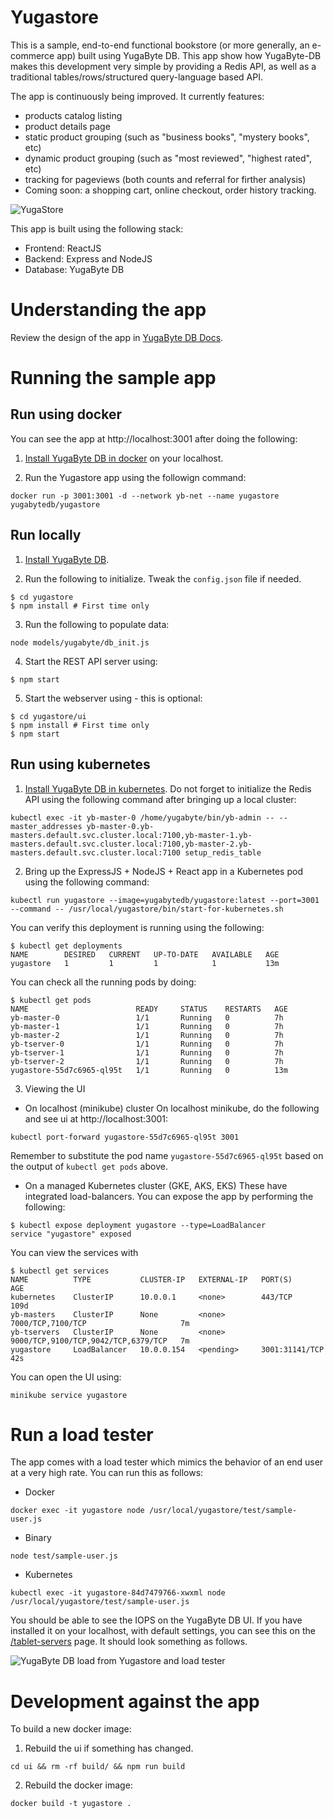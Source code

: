 # Yugastore

This is a sample, end-to-end functional bookstore (or more generally, an e-commerce app) built using YugaByte DB. This app show how YugaByte-DB makes this development very simple by providing a Redis API, as well as a traditional tables/rows/structured query-language based API.

The app is continuously being improved. It currently features:
- products catalog listing
- product details page
- static product grouping (such as "business books", "mystery books", etc)
- dynamic product grouping (such as "most reviewed", "highest rated", etc)
- tracking for pageviews (both counts and referral for firther analysis)
- Coming soon: a shopping cart, online checkout, order history tracking.

![YugaStore](https://raw.githubusercontent.com/YugaByte/yugastore/master/screenshots/yugastore-screenshot.png)

This app is built using the following stack:
* Frontend: ReactJS
* Backend: Express and NodeJS
* Database: YugaByte DB

# Understanding the app

Review the design of the app in [YugaByte DB Docs](https://docs.yugabyte.com/develop/realworld-apps/ecommerce-app/).

# Running the sample app

## Run using docker

You can see the app at http://localhost:3001 after doing the following:

1. [Install YugaByte DB in docker](https://docs.yugabyte.com/quick-start/install/#docker) on your localhost.

2. Run the Yugastore app using the followign command:
```
docker run -p 3001:3001 -d --network yb-net --name yugastore yugabytedb/yugastore
```

## Run locally

1. [Install YugaByte DB](https://docs.yugabyte.com/quick-start/install/).

2. Run the following to initialize. Tweak the `config.json` file if needed.
```
$ cd yugastore
$ npm install # First time only
```

3. Run the following to populate data:
```
node models/yugabyte/db_init.js
```

4. Start the REST API server using:
```
$ npm start
```

5. Start the webserver using - this is optional:
```
$ cd yugastore/ui
$ npm install # First time only
$ npm start
```

## Run using kubernetes

1. [Install YugaByte DB in kubernetes](https://docs.yugabyte.com/quick-start/install/#kubernetes). Do not forget to initialize the Redis API using the following command after bringing up a local cluster:
```
kubectl exec -it yb-master-0 /home/yugabyte/bin/yb-admin -- --master_addresses yb-master-0.yb-masters.default.svc.cluster.local:7100,yb-master-1.yb-masters.default.svc.cluster.local:7100,yb-master-2.yb-masters.default.svc.cluster.local:7100 setup_redis_table
```

2. Bring up the ExpressJS + NodeJS + React app in a Kubernetes pod using the following command:
```
kubectl run yugastore --image=yugabytedb/yugastore:latest --port=3001 --command -- /usr/local/yugastore/bin/start-for-kubernetes.sh
```

You can verify this deployment is running using the following:
```
$ kubectl get deployments
NAME        DESIRED   CURRENT   UP-TO-DATE   AVAILABLE   AGE
yugastore   1         1         1            1           13m
```

You can check all the running pods by doing:
```
$ kubectl get pods
NAME                        READY     STATUS    RESTARTS   AGE
yb-master-0                 1/1       Running   0          7h
yb-master-1                 1/1       Running   0          7h
yb-master-2                 1/1       Running   0          7h
yb-tserver-0                1/1       Running   0          7h
yb-tserver-1                1/1       Running   0          7h
yb-tserver-2                1/1       Running   0          7h
yugastore-55d7c6965-ql95t   1/1       Running   0          13m
```

3. Viewing the UI

- On localhost (minikube) cluster
On localhost minikube, do the following and see ui at http://localhost:3001:
```
kubectl port-forward yugastore-55d7c6965-ql95t 3001
```
Remember to substitute the pod name `yugastore-55d7c6965-ql95t` based on the output of `kubectl get pods` above.


- On a managed Kubernetes cluster (GKE, AKS, EKS)
These have integrated load-balancers. You can expose the app by performing the following:
```
$ kubectl expose deployment yugastore --type=LoadBalancer
service "yugastore" exposed
```
You can view the services with
```
$ kubectl get services
NAME          TYPE           CLUSTER-IP   EXTERNAL-IP   PORT(S)                               AGE
kubernetes    ClusterIP      10.0.0.1     <none>        443/TCP                               109d
yb-masters    ClusterIP      None         <none>        7000/TCP,7100/TCP                     7m
yb-tservers   ClusterIP      None         <none>        9000/TCP,9100/TCP,9042/TCP,6379/TCP   7m
yugastore     LoadBalancer   10.0.0.154   <pending>     3001:31141/TCP                        42s
```

You can open the UI using:
```
minikube service yugastore
```


# Run a load tester

The app comes with a load tester which mimics the behavior of an end user at a very high rate. You can run this as follows:

- Docker
```
docker exec -it yugastore node /usr/local/yugastore/test/sample-user.js
```

- Binary
```
node test/sample-user.js
```

- Kubernetes
```
kubectl exec -it yugastore-84d7479766-xwxml node /usr/local/yugastore/test/sample-user.js
```

You should be able to see the IOPS on the YugaByte DB UI. If you have installed it on your localhost, with default settings, you can see this on the [/tablet-servers](http://localhost:7000/tablet-servers) page. It should look something as follows.

![YugaByte DB load from Yugastore and load tester](https://raw.githubusercontent.com/YugaByte/yugastore/master/screenshots/yugastore-yb-iops-ui.png)


# Development against the app

To build a new docker image:

1. Rebuild the ui if something has changed.
```
cd ui && rm -rf build/ && npm run build
```

2. Rebuild the docker image:
```
docker build -t yugastore .
```
